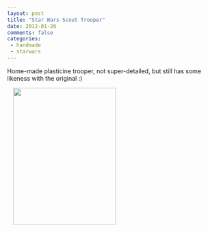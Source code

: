 ```yaml
---
layout: post
title: "Star Wars Scout Trooper"
date: 2012-01-26
comments: false
categories:
 - handmade
 - starwars
---
```



Home-made plasticine trooper, not super-detailed, but still has some likeness with the original :)

<a href="http://1.bp.blogspot.com/-VEliMOF0_B8/Tx26kBsHBfI/AAAAAAAADTk/WcSU6kT9U9Q/s1600/IMG_3137.JPG" imageanchor="1" style="margin-left: 1em; margin-right: 1em;"><img border="0" height="320" src="http://1.bp.blogspot.com/-VEliMOF0_B8/Tx26kBsHBfI/AAAAAAAADTk/WcSU6kT9U9Q/s320/IMG_3137.JPG" width="240" /></a>

